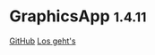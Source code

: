 # GraphicsApp <small>1.4.11</small>

[GitHub](https://github.com/GraphicsApp/GraphicsApp)
[Los geht's](#GraphicsApp)
